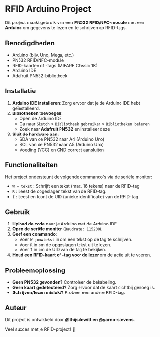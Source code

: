 # RFID Arduino Project

Dit project maakt gebruik van een **PN532 RFID/NFC-module** met een **Arduino** om gegevens te lezen en te schrijven op RFID-tags.

## Benodigdheden
- Arduino (bijv. Uno, Mega, etc.)
- PN532 RFID/NFC-module
- RFID-kaarten of -tags (MIFARE Classic 1K)
- Arduino IDE
- Adafruit PN532-bibliotheek

## Installatie
1. **Arduino IDE installeren**: Zorg ervoor dat je de Arduino IDE hebt geïnstalleerd.
2. **Bibliotheken toevoegen**:
   - Open de Arduino IDE
   - Ga naar `Sketch` > `Bibliotheek gebruiken` > `Bibliotheken beheren`
   - Zoek naar **Adafruit PN532** en installeer deze
3. **Sluit de hardware aan**:
   - SDA van de PN532 naar A4 (Arduino Uno)
   - SCL van de PN532 naar A5 (Arduino Uno)
   - Voeding (VCC) en GND correct aansluiten

## Functionaliteiten
Het project ondersteunt de volgende commando's via de seriële monitor:
- `W + tekst` : Schrijft een tekst (max. 16 tekens) naar de RFID-tag.
- `R` : Leest de opgeslagen tekst van de RFID-tag.
- `I` : Leest en toont de UID (unieke identificatie) van de RFID-tag.

## Gebruik
1. **Upload de code** naar je Arduino met de Arduino IDE.
2. **Open de seriële monitor** (`Baudrate: 115200`).
3. **Geef een commando**:
   - Voer `W jouwtekst` in om een tekst op de tag te schrijven.
   - Voer `R` in om de opgeslagen tekst uit te lezen.
   - Voer `I` in om de UID van de tag te bekijken.
4. **Houd een RFID-kaart of -tag voor de lezer** om de actie uit te voeren.

## Probleemoplossing
- **Geen PN532 gevonden?** Controleer de bekabeling.
- **Geen kaart gedetecteerd?** Zorg ervoor dat de kaart dichtbij genoeg is.
- **Schrijven/lezen mislukt?** Probeer een andere RFID-tag.

## Auteur
Dit project is ontwikkeld door **@thijsdewitt en @yarno-stevens**.

Veel succes met je RFID-project! 🚀
